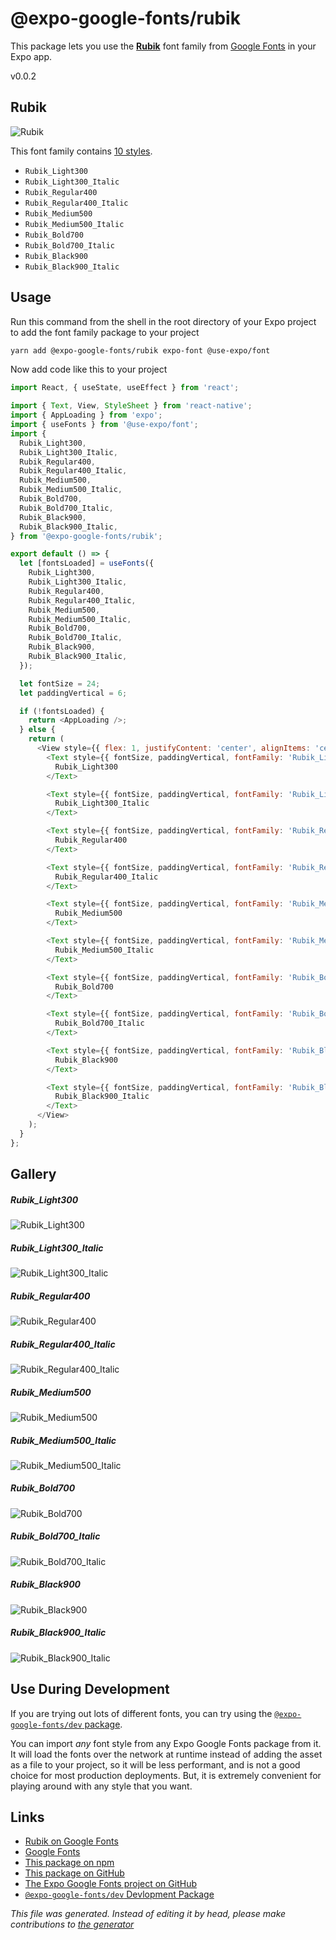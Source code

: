 # @expo-google-fonts/rubik

This package lets you use the [**Rubik**](https://fonts.google.com/specimen/Rubik) font family from [Google Fonts](https://fonts.google.com/) in your Expo app.

v0.0.2

## Rubik

![Rubik](./font-family.png)

This font family contains [10 styles](#gallery).

- `Rubik_Light300`
- `Rubik_Light300_Italic`
- `Rubik_Regular400`
- `Rubik_Regular400_Italic`
- `Rubik_Medium500`
- `Rubik_Medium500_Italic`
- `Rubik_Bold700`
- `Rubik_Bold700_Italic`
- `Rubik_Black900`
- `Rubik_Black900_Italic`

## Usage

Run this command from the shell in the root directory of your Expo project to add the font family package to your project
```sh
yarn add @expo-google-fonts/rubik expo-font @use-expo/font
```

Now add code like this to your project
```js
import React, { useState, useEffect } from 'react';

import { Text, View, StyleSheet } from 'react-native';
import { AppLoading } from 'expo';
import { useFonts } from '@use-expo/font';
import {
  Rubik_Light300,
  Rubik_Light300_Italic,
  Rubik_Regular400,
  Rubik_Regular400_Italic,
  Rubik_Medium500,
  Rubik_Medium500_Italic,
  Rubik_Bold700,
  Rubik_Bold700_Italic,
  Rubik_Black900,
  Rubik_Black900_Italic,
} from '@expo-google-fonts/rubik';

export default () => {
  let [fontsLoaded] = useFonts({
    Rubik_Light300,
    Rubik_Light300_Italic,
    Rubik_Regular400,
    Rubik_Regular400_Italic,
    Rubik_Medium500,
    Rubik_Medium500_Italic,
    Rubik_Bold700,
    Rubik_Bold700_Italic,
    Rubik_Black900,
    Rubik_Black900_Italic,
  });

  let fontSize = 24;
  let paddingVertical = 6;

  if (!fontsLoaded) {
    return <AppLoading />;
  } else {
    return (
      <View style={{ flex: 1, justifyContent: 'center', alignItems: 'center' }}>
        <Text style={{ fontSize, paddingVertical, fontFamily: 'Rubik_Light300' }}>
          Rubik_Light300
        </Text>

        <Text style={{ fontSize, paddingVertical, fontFamily: 'Rubik_Light300_Italic' }}>
          Rubik_Light300_Italic
        </Text>

        <Text style={{ fontSize, paddingVertical, fontFamily: 'Rubik_Regular400' }}>
          Rubik_Regular400
        </Text>

        <Text style={{ fontSize, paddingVertical, fontFamily: 'Rubik_Regular400_Italic' }}>
          Rubik_Regular400_Italic
        </Text>

        <Text style={{ fontSize, paddingVertical, fontFamily: 'Rubik_Medium500' }}>
          Rubik_Medium500
        </Text>

        <Text style={{ fontSize, paddingVertical, fontFamily: 'Rubik_Medium500_Italic' }}>
          Rubik_Medium500_Italic
        </Text>

        <Text style={{ fontSize, paddingVertical, fontFamily: 'Rubik_Bold700' }}>
          Rubik_Bold700
        </Text>

        <Text style={{ fontSize, paddingVertical, fontFamily: 'Rubik_Bold700_Italic' }}>
          Rubik_Bold700_Italic
        </Text>

        <Text style={{ fontSize, paddingVertical, fontFamily: 'Rubik_Black900' }}>
          Rubik_Black900
        </Text>

        <Text style={{ fontSize, paddingVertical, fontFamily: 'Rubik_Black900_Italic' }}>
          Rubik_Black900_Italic
        </Text>
      </View>
    );
  }
};

```

## Gallery

##### Rubik_Light300
![Rubik_Light300](./d06ee1ddd9a38ecea7c204c94d69e670e155c7e5f6b9ca5bdbbc851871397569.ttf.png)

##### Rubik_Light300_Italic
![Rubik_Light300_Italic](./39eb0e8cc0f4f0f949cd7ab1192004ad43fa616ab0ba09ba2f1c5e975b6ed29f.ttf.png)

##### Rubik_Regular400
![Rubik_Regular400](./1441b864d5f661c6ad072120b1ee340e6c799fab34f7d408ec3fbf11f41f3ea0.ttf.png)

##### Rubik_Regular400_Italic
![Rubik_Regular400_Italic](./1daca2e29940a75b3f1d4f3d7bb0356f63332d3013133093e3a75295dcdaf781.ttf.png)

##### Rubik_Medium500
![Rubik_Medium500](./334711470701a9df2e7c93bcc418d6d16e8844ed0bf4ae4411f588cdb913869a.ttf.png)

##### Rubik_Medium500_Italic
![Rubik_Medium500_Italic](./131d5d182158888dbccfcf0de7726b6a878bdb7eb60bbc96fb8a42561abc6b8c.ttf.png)

##### Rubik_Bold700
![Rubik_Bold700](./395804d64aff5eda80de3c9e8fc2ffe482af2f6483707546f9fb8c3b14e747d9.ttf.png)

##### Rubik_Bold700_Italic
![Rubik_Bold700_Italic](./7dc9a621668992ae25fd33cb83bc658c0bd8e2068c92524544164c3ba79737b6.ttf.png)

##### Rubik_Black900
![Rubik_Black900](./f660cd5e361c3f00ea913d713f53325c9248887d961ee7a130335fc796750fff.ttf.png)

##### Rubik_Black900_Italic
![Rubik_Black900_Italic](./1e373f9418d94e2ae6e4b31972520bf13c7b93e0811f8621d0ce8d72e0576c9b.ttf.png)


## Use During Development

If you are trying out lots of different fonts, you can try using the [`@expo-google-fonts/dev` package](https://www.npmjs.com/package/@expo-google-fonts/dev).

You can import *any* font style from any Expo Google Fonts package from it. It will load the fonts
over the network at runtime instead of adding the asset as a file to your project, so it will be 
less performant, and is not a good choice for most production deployments. But, it is extremely convenient
for playing around with any style that you want.

## Links

- [Rubik on Google Fonts](https://fonts.google.com/specimen/Rubik)
- [Google Fonts](https://fonts.google.com/)
- [This package on npm](https://www.npmjs.com/package/@expo-google-fonts/rubik)
- [This package on GitHub](https://github.com/expo/google-fonts/tree/master/font-packages/rubik)
- [The Expo Google Fonts project on GitHub](https://github.com/expo/google-fonts)
- [`@expo-google-fonts/dev` Devlopment Package](https://github.com/expo/google-fonts/tree/master/font-packages/dev)


*This file was generated. Instead of editing it by head, please make contributions to [the generator](https://github.com/expo/google-fonts/tree/master/packages/generator)*
